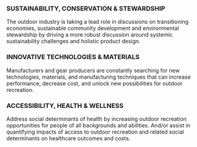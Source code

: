 ### SUSTAINABILITY, CONSERVATION & STEWARDSHIP
The outdoor industry is taking a lead role in discussions on transitioning economies, sustainable community development and environmental stewardship by driving a more robust discussion around systemic sustainability challenges and holistic product design.

### INNOVATIVE TECHNOLOGIES & MATERIALS
Manufacturers and gear producers are constantly searching for new technologies, materials, and manufacturing techniques that can increase performance, decrease cost, and unlock new possibilities for outdoor recreation.

### ACCESSIBILITY, HEALTH & WELLNESS
Address social determinants of health by increasing outdoor recreation opportunities for people of all backgrounds and abilities. And/or assist in quantifying impacts of access to outdoor recreation and related social determinants on healthcare outcomes and costs.
